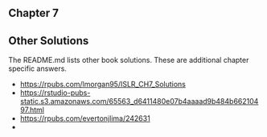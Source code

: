## Chapter 7


## Other Solutions

The README.md lists other book solutions.  These are additional chapter specific answers.

- https://rpubs.com/lmorgan95/ISLR_CH7_Solutions
- https://rstudio-pubs-static.s3.amazonaws.com/65563_d6411480e07b4aaaad9b484b66210497.html
- https://rpubs.com/evertonjlima/242631
- 
